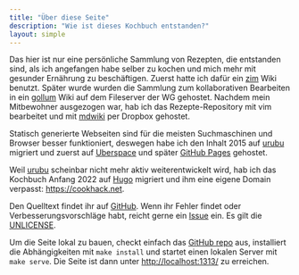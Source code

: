 ```yaml
---
title: "Über diese Seite"
description: "Wie ist dieses Kochbuch entstanden?"
layout: simple
---
```


Das hier ist nur eine persönliche Sammlung von Rezepten, die entstanden sind, als ich angefangen habe selber zu kochen und mich mehr mit gesunder Ernährung zu beschäftigen. Zuerst hatte ich dafür ein [zim](http://zim-wiki.org/) Wiki benutzt. Später wurde wurden die Sammlung zum kollaborativen Bearbeiten in ein [gollum](https://github.com/gollum/gollum) Wiki auf dem Fileserver der WG gehostet. Nachdem mein Mitbewohner ausgezogen war, hab ich das Rezepte-Repository mit vim bearbeitet und mit [mdwiki](http://dynalon.github.io/mdwiki/#!index.md) per Dropbox gehostet.

Statisch generierte Webseiten sind für die meisten Suchmaschinen und Browser besser funktioniert, deswegen habe ich den Inhalt 2015 auf [urubu](https://github.com/jandecaluwe/urubu) migriert und zuerst auf [Uberspace](https://uberspace.de) und später [GitHub Pages](https://pages.github.com/) gehostet.

Weil [urubu](https://github.com/jandecaluwe/urubu) scheinbar nicht mehr aktiv weiterentwickelt wird, hab ich das Kochbuch Anfang 2022 auf [Hugo](https://gohugo.io/) migriert und ihm eine eigene Domain verpasst: <https://cookhack.net>.

Den Quelltext findet ihr auf [GitHub](https://github.com/skoenig/cookhack). Wenn ihr Fehler findet oder Verbesserungsvorschläge habt, reicht gerne ein [Issue](https://github.com/skoenig/cookhack/issues) ein. Es gilt die [UNLICENSE](https://unlicense.org/).

Um die Seite lokal zu bauen, checkt einfach das [GitHub repo](https://github.com/skoenig/cookhack) aus, installiert die Abhängigkeiten mit `make install` und startet einen lokalen Server mit `make serve`. Die Seite ist dann unter <http://localhost:1313/> zu erreichen.
